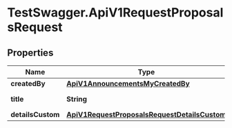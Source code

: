 # TestSwagger.ApiV1RequestProposalsRequest

## Properties

Name | Type | Description | Notes
------------ | ------------- | ------------- | -------------
**createdBy** | [**ApiV1AnnouncementsMyCreatedBy**](ApiV1AnnouncementsMyCreatedBy.md) |  | [optional] 
**title** | **String** | Простое название | [optional] 
**detailsCustom** | [**ApiV1RequestProposalsRequestDetailsCustom**](ApiV1RequestProposalsRequestDetailsCustom.md) |  | [optional] 


